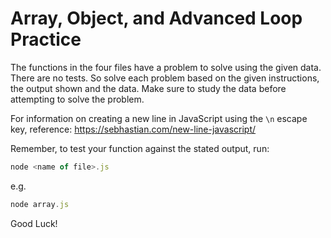 # Array, Object, and Advanced Loop Practice

The functions in the four files have a problem to solve using the given data. There are no tests. So solve each problem based on the given instructions, the output shown and the data. Make sure to study the data before attempting to solve the problem.

For information on creating a new line in JavaScript using the `\n` escape key, reference:
https://sebhastian.com/new-line-javascript/

Remember, to test your function against the stated output, run:

```js
node <name of file>.js

```

e.g.

```js
node array.js

```

Good Luck!
